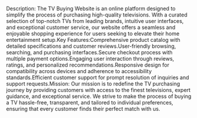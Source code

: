 Description: The TV Buying Website is an online platform designed to simplify the process of purchasing high-quality televisions. With a curated selection of top-notch TVs from leading brands, intuitive user interfaces, and exceptional customer service, our website offers a seamless and enjoyable shopping experience for users seeking to elevate their home entertainment setup.Key Features:Comprehensive product catalog with detailed specifications and customer reviews.User-friendly browsing, searching, and purchasing interfaces.Secure checkout process with multiple payment options.Engaging user interaction through reviews, ratings, and personalized recommendations.Responsive design for compatibility across devices and adherence to accessibility standards.Efficient customer support for prompt resolution of inquiries and support requests.Mission: Our mission is to redefine the TV purchasing journey by providing customers with access to the finest televisions, expert guidance, and exceptional service. We strive to make the process of buying a TV hassle-free, transparent, and tailored to individual preferences, ensuring that every customer finds their perfect match with us.

